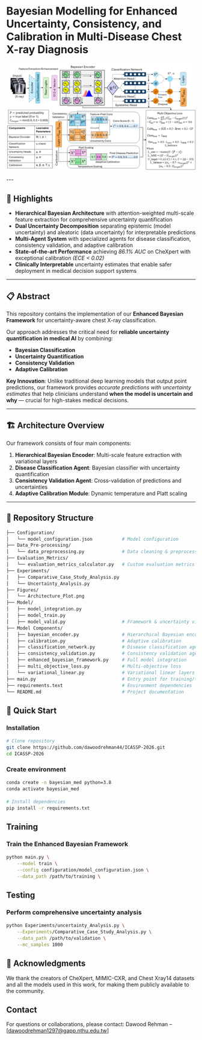 # Bayesian Modelling for Enhanced Uncertainty, Consistency, and Calibration in Multi-Disease Chest X-ray Diagnosis

<p align="center">
  <img src="Figures/Final_Architecture_Plot_Enhanced_Bayesian_Framework.png" alt="Enhanced Bayesian Framework Architecture" width="1000"/>
</p>
---

## 🎯 Highlights

- **Hierarchical Bayesian Architecture** with attention-weighted multi-scale feature extraction for comprehensive uncertainty quantification  
- **Dual Uncertainty Decomposition** separating epistemic (model uncertainty) and aleatoric (data uncertainty) for interpretable predictions  
- **Multi-Agent System** with specialized agents for disease classification, consistency validation, and adaptive calibration  
- **State-of-the-art Performance** achieving *86.1% AUC* on CheXpert with exceptional calibration *(ECE < 0.02)*  
- **Clinically Interpretable** uncertainty estimates that enable safer deployment in medical decision support systems  

---

## 📋 Abstract

This repository contains the implementation of our **Enhanced Bayesian Framework** for uncertainty-aware chest X-ray classification.  

Our approach addresses the critical need for **reliable uncertainty quantification in medical AI** by combining:  

- **Bayesian Classification**  
- **Uncertainty Quantification**  
- **Consistency Validation**  
- **Adaptive Calibration**  

**Key Innovation**: Unlike traditional deep learning models that output point predictions, our framework provides *accurate predictions with uncertainty estimates* that help clinicians understand **when the model is uncertain and why** — crucial for high-stakes medical decisions.

---

## 🏗️ Architecture Overview

Our framework consists of four main components:

1. **Hierarchical Bayesian Encoder**: Multi-scale feature extraction with variational layers  
2. **Disease Classification Agent**: Bayesian classifier with uncertainty quantification  
3. **Consistency Validation Agent**: Cross-validation of predictions and uncertainties  
4. **Adaptive Calibration Module**: Dynamic temperature and Platt scaling  

---

## 📁 Repository Structure
```bash
├── Configuration/
│   └── model_configuration.json           # Model configuration
├── Data_Pre-processing/
│   └── data_preprocessing.py              # Data cleaning & preprocessing
├── Evaluation_Metrics/
│   └── evaluation_metrics_calculator.py   # Custom evaluation metrics
├── Experiments/
│   ├── Comparative_Case_Study_Analysis.py
│   └── Uncertainty_Analysis.py
├── Figures/
│   └── Architecture_Plot.png
├── Model/
│   ├── model_integration.py
│   ├── model_train.py
│   ├── model_valid.py                     # Framework & uncertainty visualizations
├── Model Components/
│   ├── bayesian_encoder.py                # Hierarchical Bayesian encoder
│   ├── calibration.py                     # Adaptive calibration
│   ├── classification_network.py          # Disease classification agent
│   ├── consistency_validation.py          # Consistency validation agent
│   ├── enhanced_bayesian_framework.py     # Full model integration
│   ├── multi_objective_loss.py            # Multi-objective loss
│   └── variational_linear.py              # Variational linear layers
├── main.py                                # Entry point for training/testing
├── requirements.text                      # Environment dependencies
└── README.md                              # Project documentation


```

## 🚀 Quick Start

### Installation
```bash
# Clone repository
git clone https://github.com/dawoodrehman44/ICASSP-2026.git
cd ICASSP-2026

```
### Create environment
```bash
conda create -n bayesian_med python=3.8
conda activate bayesian_med

# Install dependencies
pip install -r requirements.txt
```

## Training
### Train the Enhanced Bayesian Framework
```bash
python main.py \
    --model train \
    --config configuration/model_configuration.json \
    --data_path /path/to/training \

```

## Testing
### Perform comprehensive uncertainty analysis
```bash
python Experiments/uncertainty_Analysis.py \
    --Experiments/Comparative_Case_Study_Analysis.py \
    --data_path /path/to/validation \
    --mc_samples 1000
```

## 🤝 Acknowledgments
We thank the creators of CheXpert, MIMIC-CXR, and Chest Xray14 datasets and all the models used in this work, for making them publicly available to the community.

## Contact
For questions or collaborations, please contact: 
Dawood Rehman – [dawoodrehman1297@gapp.nthu.edu.tw]